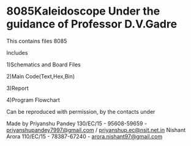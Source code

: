 # 8085Kaleidoscope Under the guidance of Professor D.V.Gadre
This contains files 8085 

Includes

1)Schematics and Board Files

2)Main Code(Text,Hex,Bin)

3)Report

4)Program Flowchart

Can be reproduced with permission, by the contacts under

Made by 
 Priyanshu Pandey 130/EC/15 - 95608-59659 - priyanshupandey7997@gmail.com / priyanshup.ec@nsit.net.in
 Nishant Arora 110/EC/15 - 78387-67240 - arora.nishant97@gmail.com

